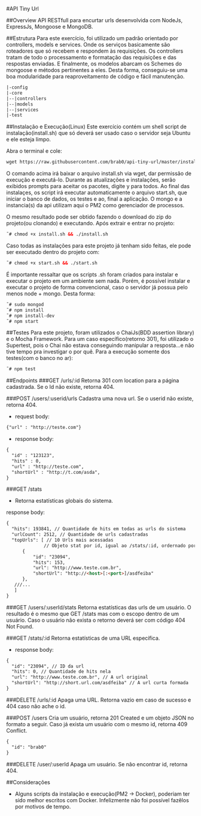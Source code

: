 #API Tiny Url

##Overview
API RESTfull para encurtar urls desenvolvida com NodeJs, ExpressJs, Mongoose e MongoDB. 

##Estrutura
Para este exercício, foi utilizado um padrão orientado por controllers, models e services. Onde os serviços basicamente são roteadores que só recebem e respondem às requisições. Os controllers tratam de todo o processamento e formatação das requisições e das respostas enviadas. E finalmente, os modelos abarcam os Schemes do mongoose e métodos pertinentes a eles. Desta forma, conseguiu-se uma boa modularidade para reaproveitamento de código e fácil manutenção.
```html
|-config
|-core
|--|controllers
|--|models
|--|services
|-test
```

##Instalação e Execução(Linux)
Este exercício contém um shell script de instalação(install.sh) que só deverá ser usado caso o servidor seja Ubuntu e ele esteja limpo. 

Abra o terminal e cole: 
```html
wget https://raw.githubusercontent.com/brab0/api-tiny-url/master/install.sh && chmod +x install.sh && ./install.sh
```

O comando acima irá baixar o arquivo install.sh via wget, dar permissão de execução e executá-lo. Durante as atualizações e instalações, serão exibidos prompts para aceitar os pacotes, digite y para todos. Ao final das instalaçes, os script irá executar automaticamente o arquivo start.sh, que iniciar o banco de dados, os testes e ao, final a aplicação. O mongo e a instancia(s) da api utilizam aqui o PM2 como gerenciador de processos.

O mesmo resultado pode ser obtido fazendo o download do zip do projeto(ou clonando) e executando. Após extrair e entrar no projeto:
```html
˜# chmod +x install.sh && ./install.sh
```

Caso todas as instalações para este projeto já tenham sido feitas, ele pode ser executado dentro do projeto com:
```html
˜# chmod +x start.sh && ./start.sh
```

É importante ressaltar que os scripts .sh foram criados para instalar e executar o projeto em um ambiente sem nada. Porém, é possível instalar e executar o projeto de forma convencional, caso o servidor já possua pelo menos node + mongo. Desta forma:
```html
˜# sudo mongod
˜# npm install
˜# npm install-dev
˜# npm start
```

##Testes
Para este projeto, foram utilizados o ChaiJs(BDD assertion library) e o Mocha Framework. Para um caso específico(retorno 301), foi utilizado o Supertest, pois o Chai não estava conseguindo manipular a resposta...e não tive tempo pra investigar o por quê. Para a execução somente dos testes(com o banco no ar):
```html
˜# npm test
```

##Endpoints
###GET /urls/:id
Retorna 301 com location para a página cadastrada. Se o Id não existe, retorna 404.

###POST /users/:userid/urls
Cadastra uma nova url. Se o userid não existe, retorna 404.
- request body:
```html
{"url" : "http://teste.com"}
```
- response body:
```html
{
  "id" : "123123",
  "hits" : 0,
  "url" : "http://teste.com",
  "shortUrl" : "http://t.com/asda",
}
```

###GET /stats
- Retorna estatísticas globais do sistema.

response body:
```html
{
  "hits": 193841, // Quantidade de hits em todas as urls do sistema
  "urlCount": 2512, // Quantidade de urls cadastradas
  "topUrls": [ // 10 Urls mais acessadas
              // Objeto stat por id, igual ao /stats/:id, ordernado por hits decrescente
      {
          "id": "23094",
          "hits": 153,
          "url": "http://www.teste.com.br",
          "shortUrl": "http://<host>[:<port>]/asdfeiba"
      },
   ///...
   ]
}
```
###GET /users/:userId/stats
Retorna estatísticas das urls de um usuário. O resultado é o mesmo que GET /stats mas com o escopo dentro de um usuário.
Caso o usuário não exista o retorno deverá ser com código 404 Not Found.

###GET /stats/:id
Retorna estatísticas de uma URL específica.
- response body:
```html
{
  "id": "23094", // ID da url
  "hits": 0, // Quantidade de hits nela
  "url": "http://www.teste.com.br", // A url original
  "shortUrl": "http://short.url.com/asdfeiba" // A url curta formada
}
```

###DELETE /urls/:id
Apaga uma URL. Retorna vazio em caso de sucesso e 404 caso não ache o id.

###POST /users
Cria um usuário, retorna 201 Created e um objeto JSON no formato a seguir. Caso já exista um usuário com o mesmo id, retorna 409 Conflict.

```html
{
  "id": "brab0"
}
```

###DELETE /user/:userId
Apaga um usuário. Se não encontrar id, retorna 404.

##Considerações
- Alguns scripts da instalação e execução(PM2 -> Docker), poderiam ter sido melhor escritos com Docker. Infelizmente não foi possível fazêlos por motivos de tempo.
